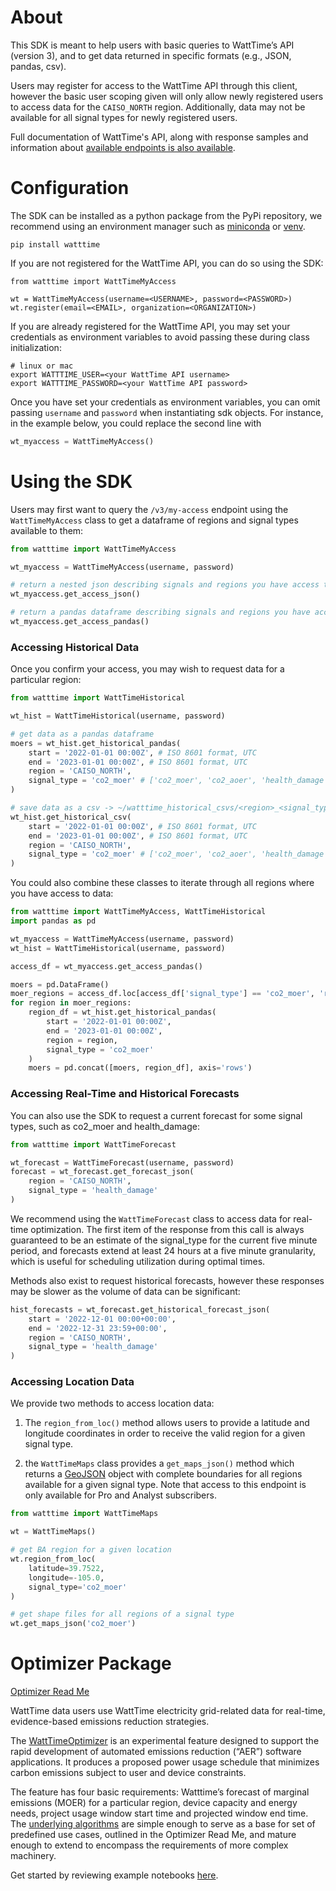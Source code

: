 # About
This SDK is meant to help users with basic queries to WattTime’s API (version 3), and to get data returned in specific formats (e.g., JSON, pandas, csv).

Users may register for access to the WattTime API through this client, however the basic user scoping given will only allow newly registered users to access data for the `CAISO_NORTH` region. Additionally, data may not be available for all signal types for newly registered users.

Full documentation of WattTime's API, along with response samples and information about [available endpoints is also available](https://docs.watttime.org/).

# Configuration
The SDK can be installed as a python package from the PyPi repository, we recommend using an environment manager such as [miniconda](https://docs.conda.io/projects/miniconda/en/latest/) or [venv](https://docs.python.org/3/library/venv.html).
```
pip install watttime
```

If you are not registered for the WattTime API, you can do so using the SDK:
```
from watttime import WattTimeMyAccess

wt = WattTimeMyAccess(username=<USERNAME>, password=<PASSWORD>)
wt.register(email=<EMAIL>, organization=<ORGANIZATION>)

```

If you are already registered for the WattTime API, you may set your credentials as environment variables to avoid passing these during class initialization:
```
# linux or mac
export WATTTIME_USER=<your WattTime API username>
export WATTTIME_PASSWORD=<your WattTime API password>
```

Once you have set your credentials as environment variables, you can omit passing `username` and `password` when instantiating sdk objects. For instance, in the example below, you could replace the second line with

```python
wt_myaccess = WattTimeMyAccess()
```

# Using the SDK
Users may first want to query the `/v3/my-access` endpoint using the `WattTimeMyAccess` class to get a dataframe of regions and signal types available to them:

```python
from watttime import WattTimeMyAccess

wt_myaccess = WattTimeMyAccess(username, password)

# return a nested json describing signals and regions you have access to
wt_myaccess.get_access_json()

# return a pandas dataframe describing signals and regions you have access to
wt_myaccess.get_access_pandas()
```

### Accessing Historical Data

Once you confirm your access, you may wish to request data for a particular region:

```python
from watttime import WattTimeHistorical

wt_hist = WattTimeHistorical(username, password)

# get data as a pandas dataframe
moers = wt_hist.get_historical_pandas(
    start = '2022-01-01 00:00Z', # ISO 8601 format, UTC
    end = '2023-01-01 00:00Z', # ISO 8601 format, UTC
    region = 'CAISO_NORTH',
    signal_type = 'co2_moer' # ['co2_moer', 'co2_aoer', 'health_damage', etc.]
)

# save data as a csv -> ~/watttime_historical_csvs/<region>_<signal_type>_<start>_<end>.csv
wt_hist.get_historical_csv(
    start = '2022-01-01 00:00Z', # ISO 8601 format, UTC
    end = '2023-01-01 00:00Z', # ISO 8601 format, UTC
    region = 'CAISO_NORTH',
    signal_type = 'co2_moer' # ['co2_moer', 'co2_aoer', 'health_damage', etc.]
)
```

You could also combine these classes to iterate through all regions where you have access to data:

```python
from watttime import WattTimeMyAccess, WattTimeHistorical
import pandas as pd

wt_myaccess = WattTimeMyAccess(username, password)
wt_hist = WattTimeHistorical(username, password)

access_df = wt_myaccess.get_access_pandas()

moers = pd.DataFrame()
moer_regions = access_df.loc[access_df['signal_type'] == 'co2_moer', 'region'].unique()
for region in moer_regions:
    region_df = wt_hist.get_historical_pandas(
        start = '2022-01-01 00:00Z',
        end = '2023-01-01 00:00Z',
        region = region,
        signal_type = 'co2_moer'
    )
    moers = pd.concat([moers, region_df], axis='rows')
```

### Accessing Real-Time and Historical Forecasts
You can also use the SDK to request a current forecast for some signal types, such as co2_moer and health_damage:

```python
from watttime import WattTimeForecast

wt_forecast = WattTimeForecast(username, password)
forecast = wt_forecast.get_forecast_json(
    region = 'CAISO_NORTH',
    signal_type = 'health_damage'
)

```
We recommend using the `WattTimeForecast` class to access data for real-time optimization. The first item of the response from this call is always guaranteed to be an estimate of the signal_type for the current five minute period, and forecasts extend at least 24 hours at a five minute granularity, which is useful for scheduling utilization during optimal times.

Methods also exist to request historical forecasts, however these responses may be slower as the volume of data can be significant:
```python
hist_forecasts = wt_forecast.get_historical_forecast_json(
    start = '2022-12-01 00:00+00:00',
    end = '2022-12-31 23:59+00:00',
    region = 'CAISO_NORTH',
    signal_type = 'health_damage'
)
```

### Accessing Location Data
We provide two methods to access location data:

1) The `region_from_loc()` method allows users to provide a latitude and longitude coordinates in order to receive the valid region for a given signal type.

2) the `WattTimeMaps` class provides a `get_maps_json()` method which returns a [GeoJSON](https://en.wikipedia.org/wiki/GeoJSON) object with complete boundaries for all regions available for a given signal type. Note that access to this endpoint is only available for Pro and Analyst subscribers. 

```python
from watttime import WattTimeMaps

wt = WattTimeMaps()

# get BA region for a given location
wt.region_from_loc(
    latitude=39.7522,
    longitude=-105.0,
    signal_type='co2_moer'
)

# get shape files for all regions of a signal type
wt.get_maps_json('co2_moer')
```

# Optimizer Package

[Optimizer Read Me](https://github.com/jbadsdata/watttime-python-client/blob/5780c09e1a7aaae0bc9746cd0004c64c263ead1f/watttime_optimizer/Optimizer%20README.md)

WattTime data users use WattTime electricity grid-related data for real-time, evidence-based emissions reduction strategies.

The [WattTimeOptimizer](https://github.com/jbadsdata/watttime-python-client/tree/b45fd677cb38ec8e9095b1e4a53f5bb43383820b/watttime_optimizer) is an experimental feature  designed to support the rapid development of automated emissions reduction (“AER”) software applications. It produces a proposed power usage schedule that minimizes carbon emissions subject to user and device constraints.

The feature has four basic requirements: Watttime’s forecast of marginal emissions (MOER) for a particular region, device capacity and energy needs, project usage window start time and projected window end time. The [underlying algorithms](https://github.com/jbadsdata/watttime-python-client/tree/b45fd677cb38ec8e9095b1e4a53f5bb43383820b/watttime_optimizer/alg) are simple enough to serve as a base for set of predefined use cases, outlined in the Optimizer Read Me, and mature enough to extend to encompass the requirements of more complex machinery.

Get started by reviewing example notebooks [here](https://github.com/jbadsdata/watttime-python-client/tree/b45fd677cb38ec8e9095b1e4a53f5bb43383820b/watttime_optimizer/notebooks).


